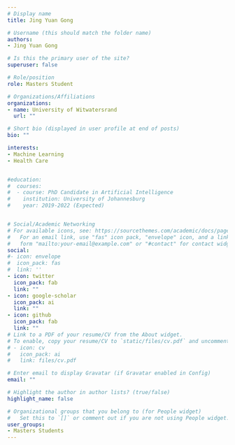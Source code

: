 ```yaml
---
# Display name
title: Jing Yuan Gong

# Username (this should match the folder name)
authors:
- Jing Yuan Gong

# Is this the primary user of the site?
superuser: false

# Role/position
role: Masters Student

# Organizations/Affiliations
organizations:
- name: University of Witwatersrand
  url: ""

# Short bio (displayed in user profile at end of posts)
bio: ""

interests:
- Machine Learning
- Health Care


#education:
#  courses:
#  - course: PhD Candidate in Artificial Intelligence
#    institution: University of Johannesburg
#    year: 2019-2022 (Expected)


# Social/Academic Networking
# For available icons, see: https://sourcethemes.com/academic/docs/page-builder/#icons
#   For an email link, use "fas" icon pack, "envelope" icon, and a link in the
#   form "mailto:your-email@example.com" or "#contact" for contact widget.
social:
#- icon: envelope
#  icon_pack: fas
#  link: ''
- icon: twitter
  icon_pack: fab
  link: ""
- icon: google-scholar
  icon_pack: ai
  link: ""
- icon: github
  icon_pack: fab
  link: ""
# Link to a PDF of your resume/CV from the About widget.
# To enable, copy your resume/CV to `static/files/cv.pdf` and uncomment the lines below.
# - icon: cv
#   icon_pack: ai
#   link: files/cv.pdf

# Enter email to display Gravatar (if Gravatar enabled in Config)
email: ""

# Highlight the author in author lists? (true/false)
highlight_name: false

# Organizational groups that you belong to (for People widget)
#   Set this to `[]` or comment out if you are not using People widget.
user_groups:
- Masters Students
---
```

